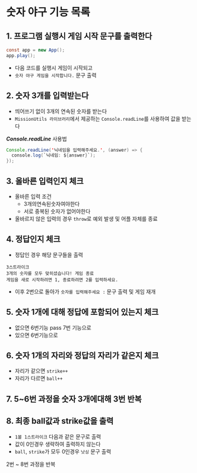 # 숫자 야구 기능 목록

## 1. 프로그램 실행시 게임 시작 문구를 출력한다

```java script
const app = new App();
app.play();
```

- 다음 코드를 실행시 게임이 시작되고
- `숫자 야구 게임을 시작합니다.` 문구 출력

## 2. 숫자 3개를 입력받는다

- 띄어쓰기 없이 3개의 연속된 숫자를 받는다
- `MissionUtils 라이브러리`에서 제공하는 `Console.readLine`를 사용하여 값을 받는다

**_Console.readLine_** 사용법

```java script
Console.readLine('닉네임을 입력해주세요.', (answer) => {
  console.log(`닉네임: ${answer}`);
});
```

## 3. 올바른 입력인지 체크

- 올바른 입력 조건
  - 3개의연속된숫자여야한다
  - 서로 중복된 숫자가 없어야한다
- 올바르지 않은 입력의 경우 `throw`로 예외 발생 및 어플 자체를 종료

## 4. 정답인지 체크

- 정답인 경우 해당 문구들을 출력

```
3스트라이크
3개의 숫자를 모두 맞히셨습니다! 게임 종료
게임을 새로 시작하려면 1, 종료하려면 2를 입력하세요.
```

- 이후 2번으로 돌아가 `숫자를 입력해주세요 :` 문구 출력 및 게임 재개

## 5. 숫자 1개에 대해 정답에 포함되어 있는지 체크

- 없으면 6번기능 pass 7번 기능으로
- 있으면 6번기능으로

## 6. 숫자 1개의 자리와 정답의 자리가 같은지 체크

- 자리가 같으면 `strike++`
- 자리가 다르면 `ball++`

## 7. 5~6번 과정을 숫자 3개에대해 3번 반복

## 8. 최종 ball값과 strike값을 출력

- `1볼 1스트라이크` 다음과 같은 문구로 출력
- 값이 0인경우 생략하여 출력하지 않는다
- `ball`, `strike`가 모두 0인경우 `낫싱` 문구 출력

2번 ~ 8번 과정을 반복
